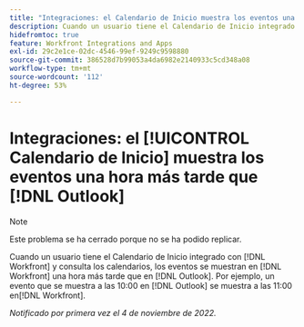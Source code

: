 ```yaml
---
title: "Integraciones: el Calendario de Inicio muestra los eventos una hora más tarde que Outlook"
description: Cuando un usuario tiene el Calendario de Inicio integrado con Workfront y consulta los calendarios, los eventos se muestran en Workfront una hora más tarde que en Outlook. Por ejemplo, un evento que se muestra a las 10:00 en Outlook se muestra a las 11:00 en Workfront.
hidefromtoc: true
feature: Workfront Integrations and Apps
exl-id: 29c2e1ce-02dc-4546-99ef-9249c9598880
source-git-commit: 386528d7b99053a4da6982e2140933c5cd348a08
workflow-type: tm+mt
source-wordcount: '112'
ht-degree: 53%

---
```


# Integraciones: el [!UICONTROL Calendario de Inicio] muestra los eventos una hora más tarde que [!DNL Outlook]

>[!NOTE]
>
>Este problema se ha cerrado porque no se ha podido replicar.

Cuando un usuario tiene el Calendario de Inicio integrado con [!DNL Workfront] y consulta los calendarios, los eventos se muestran en [!DNL Workfront] una hora más tarde que en [!DNL Outlook]. Por ejemplo, un evento que se muestra a las 10:00 en [!DNL Outlook] se muestra a las 11:00 en[!DNL Workfront].

_Notificado por primera vez el 4 de noviembre de 2022._
